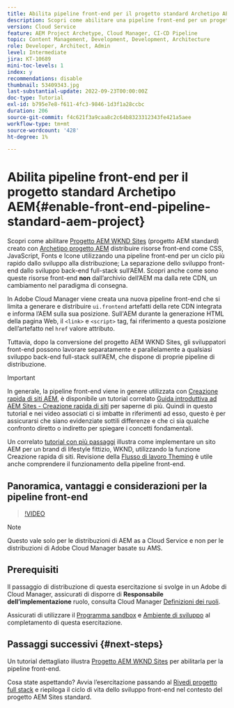 ```yaml
---
title: Abilita pipeline front-end per il progetto standard Archetipo AEM
description: Scopri come abilitare una pipeline front-end per un progetto AEM standard per una distribuzione più rapida delle risorse statiche come CSS, JavaScript, Fonts, Icone. Separazione dello sviluppo front-end dallo sviluppo back-end full-stack su AEM.
version: Cloud Service
feature: AEM Project Archetype, Cloud Manager, CI-CD Pipeline
topic: Content Management, Development, Development, Architecture
role: Developer, Architect, Admin
level: Intermediate
jira: KT-10689
mini-toc-levels: 1
index: y
recommendations: disable
thumbnail: 53409343.jpg
last-substantial-update: 2022-09-23T00:00:00Z
doc-type: Tutorial
exl-id: b795e7e8-f611-4fc3-9846-1d3f1a28ccbc
duration: 206
source-git-commit: f4c621f3a9caa8c2c64b8323312343fe421a5aee
workflow-type: tm+mt
source-wordcount: '428'
ht-degree: 1%

---
```


# Abilita pipeline front-end per il progetto standard Archetipo AEM{#enable-front-end-pipeline-standard-aem-project}

Scopri come abilitare [Progetto AEM WKND Sites](https://github.com/adobe/aem-guides-wknd) (progetto AEM standard) creato con [Archetipo progetto AEM](https://github.com/adobe/aem-project-archetype) distribuire risorse front-end come CSS, JavaScript, Fonts e Icone utilizzando una pipeline front-end per un ciclo più rapido dallo sviluppo alla distribuzione; La separazione dello sviluppo front-end dallo sviluppo back-end full-stack sull’AEM. Scopri anche come sono queste risorse front-end __non__ dall’archivio dell’AEM ma dalla rete CDN, un cambiamento nel paradigma di consegna.


In Adobe Cloud Manager viene creata una nuova pipeline front-end che si limita a generare e distribuire `ui.frontend` artefatti della rete CDN integrata e informa l’AEM sulla sua posizione. Sull&#39;AEM durante la generazione HTML della pagina Web, il `<link>` e `<script>` tag, fai riferimento a questa posizione dell’artefatto nel `href` valore attributo.

Tuttavia, dopo la conversione del progetto AEM WKND Sites, gli sviluppatori front-end possono lavorare separatamente e parallelamente a qualsiasi sviluppo back-end full-stack sull’AEM, che dispone di proprie pipeline di distribuzione.

>[!IMPORTANT]
>
>In generale, la pipeline front-end viene in genere utilizzata con [Creazione rapida di siti AEM](https://experienceleague.adobe.com/docs/experience-manager-cloud-service/content/sites/administering/site-creation/quick-site/overview.html?lang=en), è disponibile un tutorial correlato [Guida introduttiva ad AEM Sites - Creazione rapida di siti](https://experienceleague.adobe.com/docs/experience-manager-learn/getting-started-wknd-tutorial-develop/site-template/overview.html) per saperne di più. Quindi in questo tutorial e nei video associati ci si imbatte in riferimenti ad esso, questo è per assicurarsi che siano evidenziate sottili differenze e che ci sia qualche confronto diretto o indiretto per spiegare i concetti fondamentali.


Un correlato [tutorial con più passaggi](https://experienceleague.adobe.com/docs/experience-manager-learn/getting-started-wknd-tutorial-develop/site-template/overview.html) illustra come implementare un sito AEM per un brand di lifestyle fittizio, WKND, utilizzando la funzione Creazione rapida di siti. Revisione della [Flusso di lavoro Theming](https://experienceleague.adobe.com/docs/experience-manager-learn/getting-started-wknd-tutorial-develop/site-template/theming.html) è utile anche comprendere il funzionamento della pipeline front-end.

## Panoramica, vantaggi e considerazioni per la pipeline front-end

>[!VIDEO](https://video.tv.adobe.com/v/3409343?quality=12&learn=on)


>[!NOTE]
>
>Questo vale solo per le distribuzioni di AEM as a Cloud Service e non per le distribuzioni di Adobe Cloud Manager basate su AMS.

## Prerequisiti

Il passaggio di distribuzione di questa esercitazione si svolge in un Adobe di Cloud Manager, assicurati di disporre di __Responsabile dell’implementazione__ ruolo, consulta Cloud Manager [Definizioni dei ruoli](https://experienceleague.adobe.com/docs/experience-manager-cloud-manager/content/requirements/users-and-roles.html?lang=en#role-definitions).

Assicurati di utilizzare il [Programma sandbox](https://experienceleague.adobe.com/docs/experience-manager-cloud-service/content/implementing/using-cloud-manager/programs/introduction-sandbox-programs.html) e [Ambiente di sviluppo](https://experienceleague.adobe.com/docs/experience-manager-cloud-service/content/implementing/using-cloud-manager/manage-environments.html?lang=it) al completamento di questa esercitazione.

## Passaggi successivi {#next-steps}

Un tutorial dettagliato illustra [Progetto AEM WKND Sites](https://github.com/adobe/aem-guides-wknd) per abilitarla per la pipeline front-end.

Cosa state aspettando? Avvia l’esercitazione passando al [Rivedi progetto full stack](review-uifrontend-module.md) e riepiloga il ciclo di vita dello sviluppo front-end nel contesto del progetto AEM Sites standard.
